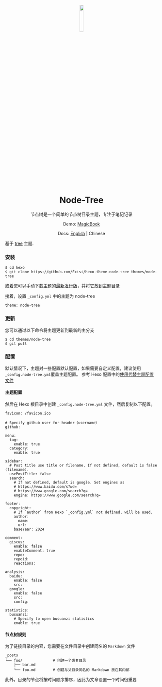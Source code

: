 <div align=center>
  <img style="text-align:center" src="https://raw.githubusercontent.com/Exisi/hexo-theme-node-tree/main/source/favicon.ico" width=15% />
  <h1>Node-Tree</h1>

<p>节点树是一个简单的节点树目录主题，专注于笔记记录</p>

Demo: [MagicBook](https://m.exi.ink)

Docs: [English](https://github.com/Exisi/hexo-theme-node-tree/blob/main/README.md) | Chinese

</div>

基于 [tree](https://github.com/wujun234/hexo-theme-tree) 主题.

### 安装

```
$ cd hexo
$ git clone https://github.com/Exisi/hexo-theme-node-tree themes/node-tree
```

或着您可以手动下载主题的[最新发行版]()，并将它放到主题目录

接着，设置 `_config.yml` 中的主题为 node-tree

```
theme: node-tree
```

### 更新

您可以通过以下命令将主题更新到最新的主分支

```
$ cd themes/node-tree
$ git pull
```

### 配置

默认情况下，主题对一些配置默认配置，如果需要自定义配置，建议使用`_config.node-tree.yml`覆盖主题配置。 参考 Hexo 配置中的[使用代替主题配置文件](https://hexo.io/zh-cn/docs/configuration.html#%E4%BD%BF%E7%94%A8%E4%BB%A3%E6%9B%BF%E4%B8%BB%E9%A2%98%E9%85%8D%E7%BD%AE%E6%96%87%E4%BB%B6)

#### 主题配置

然后在 Hexo 根目录中创建 `_config.node-tree.yml` 文件，然后复制以下配置。

```
favicon: /favicon.ico

# Specify github user for header（username）
github:

menu:
  tag:
    enable: true
  category:
    enable: true

sidebar:
  # Post title use title or filename, If not defined, default is false (filename).
  usePostTitle: false
  search:
    # If not defined, default is google. Set engines as
    # https://www.baidu.com/s?wd=
    # https://www.google.com/search?q=
    engine: https://www.google.com/search?q=

footer:
  copyright:
    # If `author` from Hexo `_config.yml` not defined, will be used.
    author:
      name:
      url:
    baseYear: 2024

comment:
  giscus:
    enable: false
    enableComment: true
    repo:
    repoid:
    reactions:

analysis:
  baidu:
    enable: false
    src:
  google:
    enable: false
    src:
    config:

statistics:
  busuanzi:
    # Specify to open busuanzi statistics
    enable: true
```

#### 节点树规则

为了链接目录的内容，您需要在文件目录中创建同名的 `Markdown` 文件

```
_posts
└── foo/              # 创建一个嵌套目录
    ├── bar.md
    └── foo.md        # 创建与父目录同名的 Markdown 放在其内部
```

此外，目录的节点将按时间顺序排序，因此为文章设置一个时间很重要
